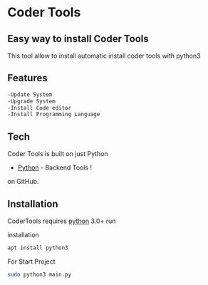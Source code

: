 # Coder Tools
## Easy way to install Coder Tools

This tool allow to install automatic install coder tools with python3
## Features
```sh
-Update System 
-Upgrade System
-Install Code editor
-Install Programming Language
```
## Tech

Coder Tools is built on just Python 
- [Python](python.org) - Backend Tools !

on GitHub.

## Installation

CoderTools requires [python](https://www.python.org/) 3.0+ run

installation
```sh
apt install python3
```

For Start Project
```sh
sudo python3 main.py
```
